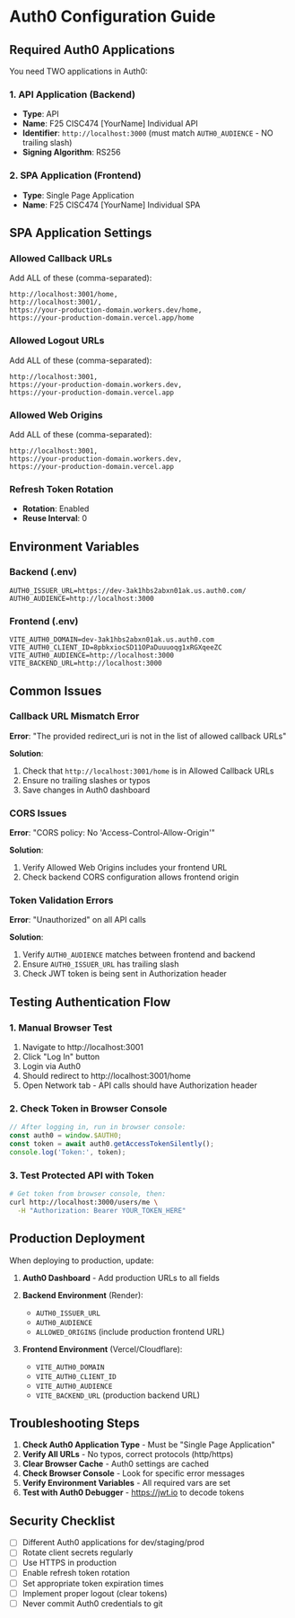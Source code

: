 # Auth0 Configuration Guide

## Required Auth0 Applications

You need TWO applications in Auth0:

### 1. API Application (Backend)
- **Type**: API
- **Name**: F25 CISC474 [YourName] Individual API
- **Identifier**: `http://localhost:3000` (must match `AUTH0_AUDIENCE` - NO trailing slash)
- **Signing Algorithm**: RS256

### 2. SPA Application (Frontend)
- **Type**: Single Page Application
- **Name**: F25 CISC474 [YourName] Individual SPA

## SPA Application Settings

### Allowed Callback URLs
Add ALL of these (comma-separated):
```
http://localhost:3001/home,
http://localhost:3001/,
https://your-production-domain.workers.dev/home,
https://your-production-domain.vercel.app/home
```

### Allowed Logout URLs
Add ALL of these (comma-separated):
```
http://localhost:3001,
https://your-production-domain.workers.dev,
https://your-production-domain.vercel.app
```

### Allowed Web Origins
Add ALL of these (comma-separated):
```
http://localhost:3001,
https://your-production-domain.workers.dev,
https://your-production-domain.vercel.app
```

### Refresh Token Rotation
- **Rotation**: Enabled
- **Reuse Interval**: 0

## Environment Variables

### Backend (.env)
```env
AUTH0_ISSUER_URL=https://dev-3ak1hbs2abxn01ak.us.auth0.com/
AUTH0_AUDIENCE=http://localhost:3000
```

### Frontend (.env)
```env
VITE_AUTH0_DOMAIN=dev-3ak1hbs2abxn01ak.us.auth0.com
VITE_AUTH0_CLIENT_ID=8pbkxiocSD11OPaDuuuoqg1xRGXqeeZC
VITE_AUTH0_AUDIENCE=http://localhost:3000
VITE_BACKEND_URL=http://localhost:3000
```

## Common Issues

### Callback URL Mismatch Error
**Error**: "The provided redirect_uri is not in the list of allowed callback URLs"

**Solution**:
1. Check that `http://localhost:3001/home` is in Allowed Callback URLs
2. Ensure no trailing slashes or typos
3. Save changes in Auth0 dashboard

### CORS Issues
**Error**: "CORS policy: No 'Access-Control-Allow-Origin'"

**Solution**:
1. Verify Allowed Web Origins includes your frontend URL
2. Check backend CORS configuration allows frontend origin

### Token Validation Errors
**Error**: "Unauthorized" on all API calls

**Solution**:
1. Verify `AUTH0_AUDIENCE` matches between frontend and backend
2. Ensure `AUTH0_ISSUER_URL` has trailing slash
3. Check JWT token is being sent in Authorization header

## Testing Authentication Flow

### 1. Manual Browser Test
1. Navigate to http://localhost:3001
2. Click "Log In" button
3. Login via Auth0
4. Should redirect to http://localhost:3001/home
5. Open Network tab - API calls should have Authorization header

### 2. Check Token in Browser Console
```javascript
// After logging in, run in browser console:
const auth0 = window.$AUTH0;
const token = await auth0.getAccessTokenSilently();
console.log('Token:', token);
```

### 3. Test Protected API with Token
```bash
# Get token from browser console, then:
curl http://localhost:3000/users/me \
  -H "Authorization: Bearer YOUR_TOKEN_HERE"
```

## Production Deployment

When deploying to production, update:

1. **Auth0 Dashboard** - Add production URLs to all fields
2. **Backend Environment** (Render):
   - `AUTH0_ISSUER_URL`
   - `AUTH0_AUDIENCE`
   - `ALLOWED_ORIGINS` (include production frontend URL)

3. **Frontend Environment** (Vercel/Cloudflare):
   - `VITE_AUTH0_DOMAIN`
   - `VITE_AUTH0_CLIENT_ID`
   - `VITE_AUTH0_AUDIENCE`
   - `VITE_BACKEND_URL` (production backend URL)

## Troubleshooting Steps

1. **Check Auth0 Application Type** - Must be "Single Page Application"
2. **Verify All URLs** - No typos, correct protocols (http/https)
3. **Clear Browser Cache** - Auth0 settings are cached
4. **Check Browser Console** - Look for specific error messages
5. **Verify Environment Variables** - All required vars are set
6. **Test with Auth0 Debugger** - https://jwt.io to decode tokens

## Security Checklist

- [ ] Different Auth0 applications for dev/staging/prod
- [ ] Rotate client secrets regularly
- [ ] Use HTTPS in production
- [ ] Enable refresh token rotation
- [ ] Set appropriate token expiration times
- [ ] Implement proper logout (clear tokens)
- [ ] Never commit Auth0 credentials to git